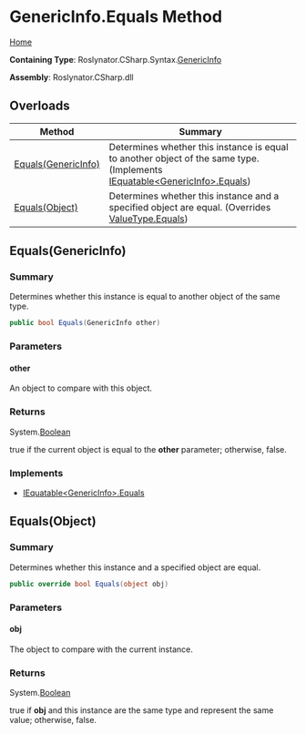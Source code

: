 <a name="_top"></a>

# GenericInfo\.Equals Method

[Home](../../../../../README.md#_top)

**Containing Type**: Roslynator\.CSharp\.Syntax\.[GenericInfo](../README.md#_top)

**Assembly**: Roslynator\.CSharp\.dll

## Overloads

| Method | Summary |
| ------ | ------- |
| [Equals(GenericInfo)](#Roslynator_CSharp_Syntax_GenericInfo_Equals_Roslynator_CSharp_Syntax_GenericInfo_) | Determines whether this instance is equal to another object of the same type\. \(Implements [IEquatable\<GenericInfo>.Equals](https://docs.microsoft.com/en-us/dotnet/api/system.iequatable-1.equals)\) |
| [Equals(Object)](#Roslynator_CSharp_Syntax_GenericInfo_Equals_System_Object_) | Determines whether this instance and a specified object are equal\. \(Overrides [ValueType.Equals](https://docs.microsoft.com/en-us/dotnet/api/system.valuetype.equals)\) |

## Equals\(GenericInfo\) <a name="Roslynator_CSharp_Syntax_GenericInfo_Equals_Roslynator_CSharp_Syntax_GenericInfo_"></a>

### Summary

Determines whether this instance is equal to another object of the same type\.

```csharp
public bool Equals(GenericInfo other)
```

### Parameters

#### other

An object to compare with this object\.

### Returns

System\.[Boolean](https://docs.microsoft.com/en-us/dotnet/api/system.boolean)

true if the current object is equal to the **other** parameter; otherwise, false\.

### Implements

* [IEquatable\<GenericInfo>.Equals](https://docs.microsoft.com/en-us/dotnet/api/system.iequatable-1.equals)

## Equals\(Object\) <a name="Roslynator_CSharp_Syntax_GenericInfo_Equals_System_Object_"></a>

### Summary

Determines whether this instance and a specified object are equal\.

```csharp
public override bool Equals(object obj)
```

### Parameters

#### obj

The object to compare with the current instance\. 

### Returns

System\.[Boolean](https://docs.microsoft.com/en-us/dotnet/api/system.boolean)

true if **obj** and this instance are the same type and represent the same value; otherwise, false\. 